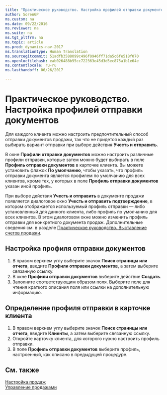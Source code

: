 ```yaml
---
title: "Практическое руководство. Настройка профилей отправки документов"
author: SorenGP
ms.custom: na
ms.date: 09/22/2016
ms.reviewer: na
ms.suite: na
ms.tgt_pltfrm: na
ms.topic: article
ms.prod: dynamics-nav-2017
ms.translationtype: Human Translation
ms.sourcegitcommit: 51adfb3588099c496f0946ff71da5c6fe518f070
ms.openlocfilehash: eab026488b95cc722363e45d3d5ec875a1b1e64e
ms.contentlocale: ru-ru
ms.lasthandoff: 06/26/2017

---
```


# <a name="how-to-set-up-document-sending-profiles"></a>Практическое руководство. Настройка профилей отправки документов
Для каждого клиента можно настроить предпочтительный способ отправки документов продажи, так что не придется каждый раз выбирать вариант отправки при выборе действия **Учесть и отправить**.

В окне **Профили отправки документов** можно настроить различные профили отправки, которые затем можно будет выбирать в поле **Профиль отправки документов** в карточке клиента. Вы можете установить флажок **По умолчанию**, чтобы указать, что профиль отправки документа является профилем по умолчанию для всех клиентов, кроме тех, у которых в поле **Профиль отправки документов** указан иной профиль.

При выборе действия **Учесть и отправить** в документе продажи появляется диалоговое окно **Учесть и отправить подтверждение**, в котором отображается используемый профиль отправки — либо установленный для данного клиента, либо профиль по умолчанию для всех клиентов. В этом диалоговом окне можно изменить профиль отправки для конкретного документа продаж. Дополнительные сведения см. в разделе [Практическое руководство. Выставление счетов продажи](sales-how-invoice-sales.md).

## <a name="to-set-up-a-document-sending-profile"></a>Настройка профиля отправки документов
1. В правом верхнем углу выберите значок **Поиск страницы или отчета**, введите **Профили отправки документов**, а затем выберите связанную ссылку.
2. В окне **Профили отправки документов** выберите действие **Создать**.
3. Заполните соответствующим образом поля. Выберите поле для чтения краткого описания поля или ссылки на дополнительную информацию.

## <a name="to-specify-a-sending-profile-on-a-customer-card"></a>Определение профиля отправки в карточке клиента
1. В правом верхнем углу выберите значок **Поиск страницы или отчета**, введите **Клиенты**, а затем выберите связанную ссылку.
2. Откройте карточку клиента, для которого нужно настроить профиль отправки.
3. В поле **Профиль отправки документов** выберите профиль, настроенный, как описано в предыдущей процедуре.

## <a name="see-also"></a>См. также  
[Настройка продаж](sales-setup-sales.md)  
[Управление продажами](sales-manage-sales.md)


